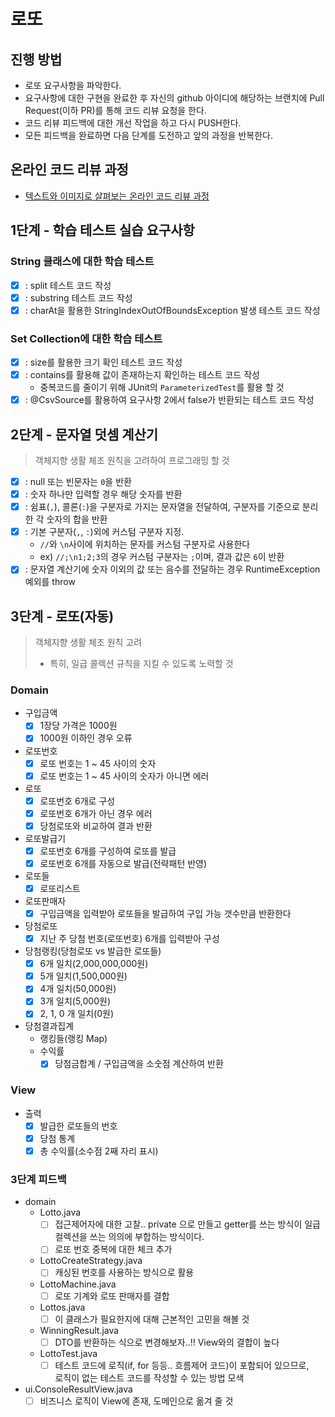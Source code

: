 # 로또
## 진행 방법
* 로또 요구사항을 파악한다.
* 요구사항에 대한 구현을 완료한 후 자신의 github 아이디에 해당하는 브랜치에 Pull Request(이하 PR)를 통해 코드 리뷰 요청을 한다.
* 코드 리뷰 피드백에 대한 개선 작업을 하고 다시 PUSH한다.
* 모든 피드백을 완료하면 다음 단계를 도전하고 앞의 과정을 반복한다.

## 온라인 코드 리뷰 과정
* [텍스트와 이미지로 살펴보는 온라인 코드 리뷰 과정](https://github.com/next-step/nextstep-docs/tree/master/codereview)

## 1단계 - 학습 테스트 실습 요구사항 
### String 클래스에 대한 학습 테스트
- [x] : split 테스트 코드 작성
- [x] : substring 테스트 코드 작성
- [x] : charAt을 활용한 StringIndexOutOfBoundsException 발생 테스트 코드 작성

### Set Collection에 대한 학습 테스트
- [x] : size를 활용한 크기 확인 테스트 코드 작성
- [x] : contains를 활용해 값이 존재하는지 확인하는 테스트 코드 작성
  - 중복코드를 줄이기 위해 JUnit의 `ParameterizedTest`를 활용 할 것
- [x] : @CsvSource를 활용하여 요구사항 2에서 false가 반환되는 테스트 코드 작성

## 2단계 - 문자열 덧셈 계산기
> 객체지향 생활 체조 원칙을 고려하여 프로그래밍 할 것
- [x] : null 또는 빈문자는 `0`을 반환
- [x] : 숫자 하나만 입력할 경우 해당 숫자를 반환
- [x] : 쉼표(`,`), 콜론(`:`)을 구분자로 가지는 문자열을 전달하여, 구분자를 기준으로 분리한 각 숫자의 합을 반환
- [x] : 기본 구분자(`,`, `:`)외에 커스텀 구분자 지정.
  - `//`와 `\n`사이에 위치하는 문자를 커스텀 구분자로 사용한다
  - ex) `//;\n1;2;3`의 경우 커스텀 구분자는 `;`이며, 결과 값은 `6`이 반환
- [x] : 문자열 계산기에 숫자 이외의 값 또는 음수를 전달하는 경우 RuntimeException 예외를 throw

## 3단계 - 로또(자동)
> 객체지향 생활 체조 원칙 고려  
>   - 특히, 일급 콜렉션 규칙을 지킬 수 있도록 노력할 것
### Domain
- 구입금액
  - [x] 1장당 가격은 1000원
  - [x] 1000원 이하인 경우 오류
- 로또번호
  - [x] 로또 번호는 1 ~ 45 사이의 숫자
  - [x] 로또 번호는 1 ~ 45 사이의 숫자가 아니면 에러
- 로또 
  - [x] 로또번호 6개로 구성
  - [x] 로또번호 6개가 아닌 경우 에러
  - [x] 당첨로또와 비교하여 결과 반환
- 로또발급기
  - [x] 로또번호 6개를 구성하여 로또를 발급
  - [x] 로또번호 6개를 자동으로 발급(전략패턴 반영)
- 로또들
  - [x] 로또리스트
- 로또판매자
  - [x] 구입금액을 입력받아 로또들을 발급하여 구입 가능 갯수만큼 반환한다
- 당첨로또
  - [x] 지난 주 당첨 번호(로또번호) 6개를 입력받아 구성
- 당첨랭킹(당첨로또 vs 발급한 로또들)
  - [x] 6개 일치(2,000,000,000원)
  - [x] 5개 일치(1,500,000원)
  - [x] 4개 일치(50,000원)
  - [x] 3개 일치(5,000원)
  - [x] 2, 1, 0 개 일치(0원)
- 당첨결과집계
  - 랭킹들(랭킹 Map)
  - 수익률
    - [x] 당첨금합계 / 구입금액을 소숫점 계산하여 반환

### View
- 출력
  - [x] 발급한 로또들의 번호
  - [x] 당첨 통계
  - [x] 총 수익률(소수점 2째 자리 표시)

### 3단계 피드백
- domain 
  - Lotto.java
    - [ ] 접근제어자에 대한 고찰.. private 으로 만들고 getter를 쓰는 방식이 일급컬렉션을 쓰는 의의에 부합하는 방식이다.
    - [ ] 로또 번호 중복에 대한 체크 추가 
  - LottoCreateStrategy.java
    - [ ] 캐싱된 번호를 사용하는 방식으로 활용 
  - LottoMachine.java
    - [ ] 로또 기계와 로또 판매자를 결합 
  - Lottos.java
    - [ ] 이 클래스가 필요한지에 대해 근본적인 고민을 해볼 것 
  - WinningResult.java
    - [ ] DTO를 반환하는 식으로 변경해보자..!! View와의 결합이 높다 
  - LottoTest.java
    - [ ] 테스트 코드에 로직(if, for 등등.. 흐름제어 코드)이 포함되어 있으므로,  
      로직이 없는 테스트 코드를 작성할 수 있는 방법 모색
- ui.ConsoleResultView.java 
  - [ ] 비즈니스 로직이 View에 존재, 도메인으로 옮겨 줄 것